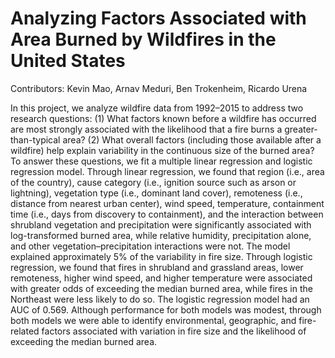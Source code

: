 # Analyzing Factors Associated with Area Burned by Wildfires in the United States
Contributors: Kevin Mao, Arnav Meduri, Ben Trokenheim, Ricardo Urena

In this project, we analyze wildfire data from 1992–2015 to address two research questions: (1) What factors known before a wildfire has occurred are most strongly associated with the likelihood that a fire burns a greater-than-typical area? (2) What overall factors (including those available after a wildfire) help explain variability in the continuous size of the burned area? To answer these questions, we fit a multiple linear regression and logistic regression model. Through linear regression, we found that region (i.e., area of the country), cause category (i.e., ignition source such as arson or lightning), vegetation type (i.e., dominant land cover), remoteness (i.e., distance from nearest urban center), wind speed, temperature, containment time (i.e., days from discovery to containment), and the interaction between shrubland vegetation and precipitation were significantly associated with log-transformed burned area, while relative humidity, precipitation alone, and other vegetation–precipitation interactions were not. The model explained approximately 5% of the variability in fire size. Through logistic regression, we found that fires in shrubland and grassland areas, lower remoteness, higher wind speed, and higher temperature were associated with greater odds of exceeding the median burned area, while fires in the Northeast were less likely to do so. The logistic regression model had an AUC of 0.569. Although performance for both models was modest, through both models we were able to identify environmental, geographic, and fire-related factors associated with variation in fire size and the likelihood of exceeding the median burned area.






